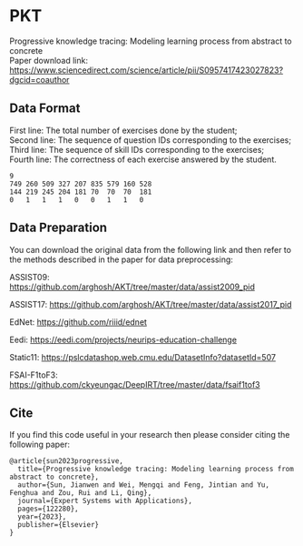 # PKT
Progressive knowledge tracing: Modeling learning process from abstract to concrete  
Paper download link: https://www.sciencedirect.com/science/article/pii/S0957417423027823?dgcid=coauthor

## Data Format
First line: The total number of exercises done by the student;  
Second line: The sequence of question IDs corresponding to the exercises;  
Third line: The sequence of skill IDs corresponding to the exercises;  
Fourth line: The correctness of each exercise answered by the student.

```
9								
749	260	509	327	207	835	579	160	528
144	219	245	204	181	70	70	70	181
0	1	1	1	0	0	1	1	0
```


## Data Preparation
You can download the original data from the following link and then refer to the methods described in the paper for data preprocessing:  

ASSIST09: https://github.com/arghosh/AKT/tree/master/data/assist2009_pid  

ASSIST17: https://github.com/arghosh/AKT/tree/master/data/assist2017_pid  

EdNet: https://github.com/riiid/ednet  

Eedi: https://eedi.com/projects/neurips-education-challenge  

Static11: https://pslcdatashop.web.cmu.edu/DatasetInfo?datasetId=507  

FSAI-F1toF3: https://github.com/ckyeungac/DeepIRT/tree/master/data/fsaif1tof3

## Cite
If you find this code useful in your research then please consider citing the following paper:  
```
@article{sun2023progressive,
  title={Progressive knowledge tracing: Modeling learning process from abstract to concrete},
  author={Sun, Jianwen and Wei, Mengqi and Feng, Jintian and Yu, Fenghua and Zou, Rui and Li, Qing},
  journal={Expert Systems with Applications},
  pages={122280},
  year={2023},
  publisher={Elsevier}
}
```
